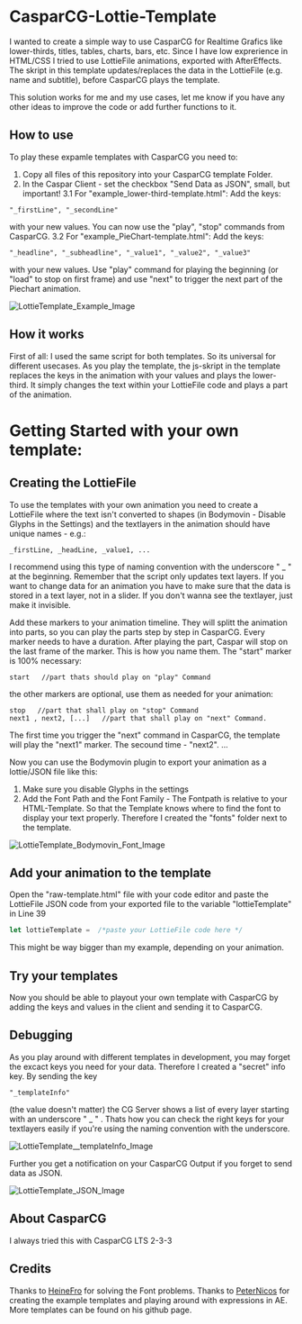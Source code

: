 # CasparCG-Lottie-Template
I wanted to create a simple way to use CasparCG for Realtime Grafics like lower-thirds, titles, tables, charts, bars, etc. Since I have low exprerience in HTML/CSS I tried to use LottieFile animations, exported with AfterEffects. The skript in this template updates/replaces the data in the LottieFile (e.g. name and subtitle), before CasparCG plays the template.

This solution works for me and my use cases, let me know if you have any other ideas to improve the code or add further functions to it.


## How to use
To play these expamle templates with CasparCG you need to:
1. Copy all files of this repository into your CasparCG template Folder. 
2. In the Caspar Client - set the checkbox "Send Data as JSON", small, but important!
3.1 For "example_lower-third-template.html": 
Add the keys: 
```
"_firstLine", "_secondLine"
```
with your new values. You can now use the "play", "stop" commands from CasparCG.
3.2 For "example_PieChart-template.html": 
Add the keys: 
```
"_headline", "_subheadline", "_value1", "_value2", "_value3" 
```
with your new values. Use "play" command for playing the beginning (or "load" to stop on first frame) and use "next" to trigger the next part of the Piechart animation.

![LottieTemplate_Example_Image](https://user-images.githubusercontent.com/87117653/231723213-12637e81-30ae-498e-8298-a8c1994b5034.png)

## How it works
First of all: I used the same script for both templates. So its universal for different usecases. As you play the template, the js-skript in the template replaces the keys in the animation with your values and plays the lower-third. It simply changes the text within your LottieFile code and plays a part of the animation. 

# Getting Started with your own template:

## Creating the LottieFile 
To use the templates with your own animation you need to create a LottieFile where the text isn't converted to shapes (in Bodymovin - Disable Glyphs in the Settings) and the textlayers in the animation should have unique names - e.g.:
```
_firstLine, _headLine, _value1, ...
```

I recommend using this type of naming convention with the underscore " _ " at the beginning.
Remember that the script only updates text layers. If you want to change data for an animation you have to make sure that the data is stored in a text layer, not in a slider. If you don't wanna see the textlayer, just make it invisible.


Add these markers to your animation timeline. They will splitt the animation into parts, so you can play the parts step by step in CasparCG. Every marker needs to have a duration. After playing the part, Caspar will stop on the last frame of the marker.
This is how you name them. The "start" marker is 100% necessary: 
```
start   //part thats should play on "play" Command
```
the other markers are optional, use them as needed for your animation: 

```
stop   //part that shall play on "stop" Command
next1 , next2, [...]   //part that shall play on "next" Command.
```

 The first time you trigger the "next" command in CasparCG, the template will play the "next1" marker. The secound time - "next2". ... 


Now you can use the Bodymovin plugin to export your animation as a lottie/JSON file like this: 
1. Make sure you disable Glyphs in the settings
2. Add the Font Path and the Font Family - The Fontpath is relative to your HTML-Template. So that the Template knows where to find the font to display your text properly. Therefore I created the "fonts" folder next to the template.


![LottieTemplate_Bodymovin_Font_Image](https://user-images.githubusercontent.com/87117653/231740645-99fe55e6-1f3c-4a7b-b9e2-a7d7051c7ddf.png)



## Add your animation to the template
Open the "raw-template.html" file with your code editor and paste the LottieFile JSON code from your exported file to the variable "lottieTemplate" in Line 39

```javascript
let lottieTemplate =  /*paste your LottieFile code here */
```

This might be way bigger than my example, depending on your animation.



## Try your templates
Now you should be able to playout your own template with CasparCG by adding the keys and values in the client and sending it to CasparCG.

## Debugging
As you play around with different templates in development, you may forget the excact keys you need for your data. Therefore I created a "secret" info key. 
By sending the key 
```
"_templateInfo"
```
(the value doesn't matter) the CG Server shows a list of every layer starting with an underscore " _ " .
Thats how you can check the right keys for your textlayers easily if you're using the naming convention with the underscore. 

![LottieTemplate__templateInfo_Image](https://user-images.githubusercontent.com/87117653/231729716-b7107805-1918-43bd-8059-419c981ad5e8.png)


Further you get a notification on your CasparCG Output if you forget to send data as JSON.

![LottieTemplate_JSON_Image](https://user-images.githubusercontent.com/87117653/231729132-526047f9-7e4c-49dc-bbce-6a8c40a8b6be.png)




## About CasparCG
I always tried this with CasparCG LTS 2-3-3 


## Credits
Thanks to  [HeineFro](https://github.com/HeineFro) for solving the Font problems.
Thanks to [PeterNicos](https://github.com/PeterNicos) for creating the example templates and playing around with expressions in AE. 
More templates can be found on his github page.
